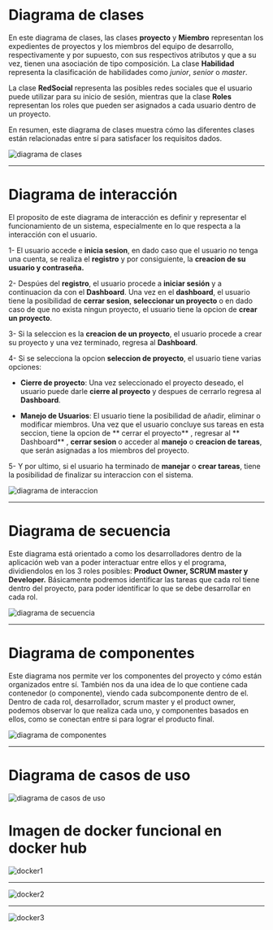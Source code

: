 
# Diagrama de clases

En este diagrama de clases, las clases **proyecto** y **Miembro** representan los expedientes de proyectos y los miembros del equipo de desarrollo, respectivamente y por supuesto, con sus respectivos atributos y que a su vez, tienen una asociación de tipo composición. La clase **Habilidad** representa la clasificación de habilidades como *junior*, *senior* o *master*.

La clase **RedSocial** representa las posibles redes sociales que el usuario puede utilizar para su inicio de sesión, mientras que la clase **Roles**  representan los roles que pueden ser asignados a cada usuario dentro de un proyecto.

En resumen, este diagrama de clases muestra cómo las diferentes clases están relacionadas entre sí para satisfacer los requisitos dados.

![diagrama de clases](https://github.com/ManuelBalderramaCh/manejador-de-proyectos/blob/main/diagrama%20de%20clases.jpg)

------------


# Diagrama de interacción

El proposito de este diagrama de interacción es definir y representar el funcionamiento de un sistema, especialmente en lo que respecta a la interacción con el usuario.

   1- El usuario accede e **inicia sesion**, en dado caso que el usuario no tenga una cuenta, se realiza el **registro** y por consiguiente, la **creacion de su usuario y contraseña.**

   2- Despúes del **registro**, el usuario procede a **iniciar sesión** y a continuacion da con el **Dashboard**.
Una vez en el **dashboard**, el usuario tiene la posibilidad de **cerrar sesion**, **seleccionar un proyecto** o en dado caso de que no exista ningun proyecto, el usuario tiene la opcion de **crear un proyecto**.

3- Si la seleccion es la **creacion de un proyecto**, el usuario procede a crear su proyecto y una vez terminado, regresa al **Dashboard**.

   4- Si se selecciona la opcion **seleccion de proyecto**, el usuario tiene varias opciones:
- **Cierre de proyecto**:
Una vez seleccionado el proyecto deseado, el usuario puede darle **cierre al proyecto** y despues de cerrarlo regresa al **Dashboard**.

- **Manejo de Usuarios**:
El usuario tiene la posibilidad de añadir, eliminar o modificar miembros.
Una vez que el usuario concluye sus tareas en esta seccion, tiene la opcion de ** cerrar el proyecto** , regresar al ** Dashboard** , **cerrar sesion** o acceder al **manejo** o **creacion de tareas**, que serán asignadas a los miembros del proyecto.

5- Y por ultimo, si el usuario ha terminado de **manejar** o **crear tareas**, tiene la      posibilidad de finalizar su interaccion con el sistema.

![diagrama de interaccion](https://github.com/ManuelBalderramaCh/manejador-de-proyectos/blob/main/diagrama%20de%20interaccion.jpeg)

------------
# Diagrama de secuencia

Este diagrama está orientado a como los desarrolladores dentro de la aplicación web van a poder interactuar entre ellos y el programa, dividiendolos en los 3 roles posibles: **Product Owner, SCRUM master y Developer.** Básicamente podremos identificar las tareas que cada rol tiene dentro del proyecto, para poder identificar lo que se debe desarrollar en cada rol.

![diagrama de secuencia](https://github.com/ManuelBalderramaCh/manejador-de-proyectos/blob/main/diagrama%20de%20secuencia.png)

------------

# Diagrama de componentes

Este diagrama nos permite ver los componentes del proyecto y cómo están organizados entre sí. También nos da una idea de lo que contiene cada contenedor (o componente), viendo cada subcomponente dentro de el. Dentro de cada rol, desarrollador, scrum master y el product owner, podemos observar lo que realiza cada uno, y componentes basados en ellos, como se conectan entre si para lograr el producto final.

![diagrama de componentes](https://github.com/ManuelBalderramaCh/manejador-de-proyectos/blob/main/diagrama%20de%20componentes.png)

------------

# Diagrama de casos de uso

![diagrama de casos de uso](https://github.com/ManuelBalderramaCh/manejador-de-proyectos/blob/main/diagrama%20de%20casos%20de%20uso.jpeg)

# Imagen de docker funcional en docker hub 

![docker1](https://github.com/ManuelBalderramaCh/manejador-de-proyectos/blob/main/docker1.jpeg)


------------


![docker2](https://github.com/ManuelBalderramaCh/manejador-de-proyectos/blob/main/docker2.jpeg)

------------

![docker3](https://github.com/ManuelBalderramaCh/manejador-de-proyectos/blob/main/docker3.jpeg)

